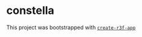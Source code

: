 # constella

This project was bootstrapped with [`create-r3f-app`](https://github.com/utsuboco/create-r3f-app)